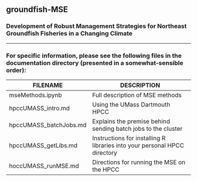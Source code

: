 ## groundfish-MSE

### Development of Robust Management Strategies for Northeast Groundfish Fisheries in a Changing Climate

***

### For specific information, please see the following files in the documentation directory (presented in a somewhat-sensible order):


 FILENAME              | DESCRIPTION
---------------------- | -----------
mseMethods.ipynb       | Full description of MSE methods
hpccUMASS_intro.md     | Using the UMass Dartmouth HPCC
hpccUMASS_batchJobs.md | Explains the premise behind sending batch jobs to the cluster
hpccUMASS_getLibs.md   | Instructions for installing R libraries into your personal HPCC directory
hoccUMASS_runMSE.md    | Directions for running the MSE on the HPCC

